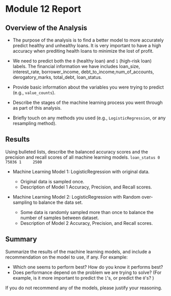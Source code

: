 # Module 12 Report

## Overview of the Analysis

* The purpose of the analysis is to find a better model to more accurately predict healthy and unhealthy loans. It is very important to have a high accuracy when prediting health loans to minimize the lost of profit. 

* We need to predict both the `0` (healthy loan) and `1` (high-risk loan) labels. The financial information we have includes loan_size, interest_rate, borrower_income, debt_to_income,num_of_accounts, derogatory_marks, total_debt, loan_status.

* Provide basic information about the variables you were trying to predict (e.g., `value_counts`).

* Describe the stages of the machine learning process you went through as part of this analysis.
* Briefly touch on any methods you used (e.g., `LogisticRegression`, or any resampling method).

## Results

Using bulleted lists, describe the balanced accuracy scores and the precision and recall scores of all machine learning models.
`loan_status
0    75036
1     2500`


* Machine Learning Model 1: LogisticRegression with original data. 
  * Original data is sampled once. 
  * Description of Model 1 Accuracy, Precision, and Recall scores.



* Machine Learning Model 2: LogisticRegression with Random over-sampling to balance the data set. 
  * Some data is randomly sampled more than once to balance the number of samples between dataset. 
  * Description of Model 2 Accuracy, Precision, and Recall scores.

## Summary

Summarize the results of the machine learning models, and include a recommendation on the model to use, if any. For example:
* Which one seems to perform best? How do you know it performs best?
* Does performance depend on the problem we are trying to solve? (For example, is it more important to predict the `1`'s, or predict the `0`'s? )

If you do not recommend any of the models, please justify your reasoning.
